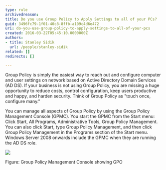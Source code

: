 ```yaml
---
type: rule
archivedreason: 
title: Do you use Group Policy to Apply Settings to all of your PCs?
guid: 3496fc79-1f01-40c8-8ffb-a109c4d6e472
uri: do-you-use-group-policy-to-apply-settings-to-all-of-your-pcs
created: 2016-03-22T05:45:10.0000000Z
authors:
- title: Stanley Sidik
  url: /people/stanley-sidik
related: []
redirects: []

---
```


Group Policy is simply the easiest way to reach out and configure computer and user settings on network based on Active Directory Domain Services (AD DS). If your business is not using Group Policy, you are missing a huge opportunity to reduce costs, control configuration, keep users productive and happy, and harden security. Think of Group Policy as "touch once, configure many."



<!--endintro-->

You can manage all aspects of Group Policy by using the Group Policy Management Console (GPMC). You start the GPMC from the Start menu: Click Start, All Programs, Administrative Tools, Group Policy Management. You can also click Start, type Group Policy Management, and then click Group Policy Management in the Programs section of the Start menu. Windows Server 2008 onwards include the GPMC when they are running the AD DS role.

![](GPO.jpg)

Figure: Group Policy Management Console showing GPO
